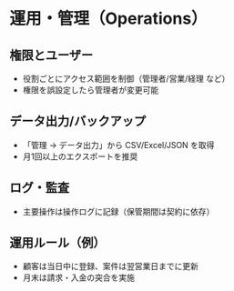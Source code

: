 # 運用・管理（Operations）

## 権限とユーザー
- 役割ごとにアクセス範囲を制御（管理者/営業/経理 など）
- 権限を誤設定したら管理者が変更可能

## データ出力/バックアップ
- 「管理 → データ出力」から CSV/Excel/JSON を取得
- 月1回以上のエクスポートを推奨

## ログ・監査
- 主要操作は操作ログに記録（保管期間は契約に依存）

## 運用ルール（例）
- 顧客は当日中に登録、案件は翌営業日までに更新
- 月末は請求・入金の突合を実施